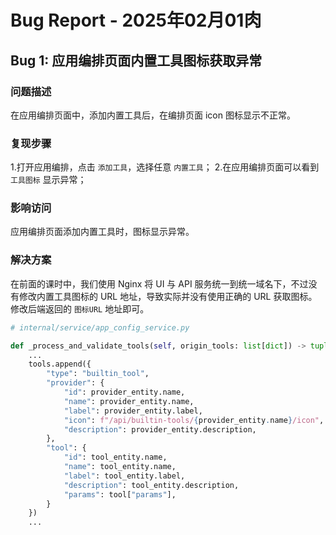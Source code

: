 # Bug Report - 2025年02月01肉

## Bug 1: 应用编排页面内置工具图标获取异常

### 问题描述

在应用编排页面中，添加内置工具后，在编排页面 icon 图标显示不正常。

### 复现步骤

1.打开应用编排，点击 `添加工具`，选择任意 `内置工具`；
2.在应用编排页面可以看到 `工具图标` 显示异常；

### 影响访问

应用编排页面添加内置工具时，图标显示异常。

### 解决方案

在前面的课时中，我们使用 Nginx 将 UI 与 API 服务统一到统一域名下，不过没有修改内置工具图标的 URL 地址，导致实际并没有使用正确的
URL 获取图标。
修改后端返回的 `图标URL` 地址即可。

```python
# internal/service/app_config_service.py

def _process_and_validate_tools(self, origin_tools: list[dict]) -> tuple[list[dict], list[dict]]:
    ...
    tools.append({
        "type": "builtin_tool",
        "provider": {
            "id": provider_entity.name,
            "name": provider_entity.name,
            "label": provider_entity.label,
            "icon": f"/api/builtin-tools/{provider_entity.name}/icon",
            "description": provider_entity.description,
        },
        "tool": {
            "id": tool_entity.name,
            "name": tool_entity.name,
            "label": tool_entity.label,
            "description": tool_entity.description,
            "params": tool["params"],
        }
    })
    ...
```